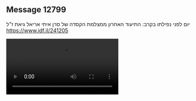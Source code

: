 ## Message 12799

יום לפני נפילתו בקרב:
התיעוד האחרון ממצלמת הקסדה של סרן איתי אריאל גיאת ז"ל
 https://www.idf.il/241205

![Video](https://data.iron-swords.co.il/2024/October/20/12799/12799_media.mp4)
